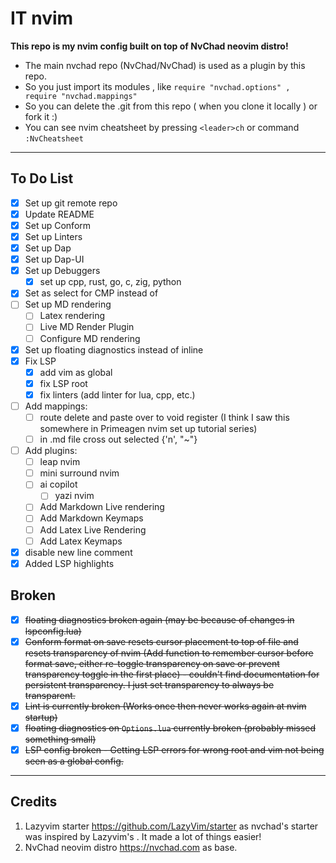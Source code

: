 # IT nvim
**This repo is my nvim config built on top of NvChad neovim distro!**

- The main nvchad repo (NvChad/NvChad) is used as a plugin by this repo.
- So you just import its modules , like `require "nvchad.options" , require "nvchad.mappings"`
- So you can delete the .git from this repo ( when you clone it locally ) or fork it :)
- You can see nvim cheatsheet by pressing `<leader>ch` or command `:NvCheatsheet`

---

## To Do List
- [x] Set up git remote repo
- [x] Update README
- [x] Set up Conform
- [x] Set up Linters
- [x] Set up Dap
- [x] Set up Dap-UI
- [x] Set up Debuggers
  - [x] set up cpp, rust, go, c, zig, python
- [x] Set <TAB> as select for CMP instead of <CR>
- [ ] Set up MD rendering
  - [ ] Latex rendering
  - [ ] Live MD Render Plugin
  - [ ] Configure MD rendering
- [x] Set up floating diagnostics instead of inline
- [x] Fix LSP
  - [x] add vim as global
  - [x] fix LSP root
  - [x] fix linters (add linter for lua, cpp, etc.)
- [ ] Add mappings:
  - [ ] route delete and paste over to void register (I think I saw this somewhere in Primeagen nvim set up tutorial series)
  - [ ] in .md file cross out selected {'n', "~"}
- [ ] Add plugins:
  - [ ] leap nvim
  - [ ] mini surround nvim
  - [ ] ai copilot
    - [ ] yazi nvim
  - [ ] Add Markdown Live rendering
  - [ ] Add Markdown Keymaps
  - [ ] Add Latex Live Rendering
  - [ ] Add Latex Keymaps
- [x] disable new line comment
- [x] Added LSP highlights

## Broken
- [x] ~~floating diagnostics broken again (may be because of changes in lspconfig.lua)~~
- [x] ~~Conform format on save resets cursor placement to top of file and resets transparency of nvim (Add function to remember cursor before format save, either re-toggle transparency on save or prevent transparency toggle in the first place) - couldn't find documentation for persistent transparency. I just set transparency to always be transparent.~~
- [x] ~~Lint is currently broken (Works once then never works again at nvim startup)~~
- [x] ~~floating diagnostics on `Options.lua` currently broken (probably missed something small)~~
- [x] ~~LSP config broken - Getting LSP errors for wrong root and vim not being seen as a global config.~~

---

## Credits
1) Lazyvim starter https://github.com/LazyVim/starter as nvchad's starter was inspired by Lazyvim's . It made a lot of things easier!
2) NvChad neovim distro https://nvchad.com as base.

